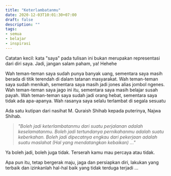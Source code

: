 ```yaml
---
title: "Keterlambatanmu"
date: 2020-12-03T10:01:30+07:00
draft: false
description: ""
tags: 
- semua 
- belajar
- inspirasi
---
```


Catatan kecil: kata "saya" pada tulisan ini bukan merupakan representasi dari diri saya. Jadi, jangan salam paham, ya! Hehehe

Wah teman-teman saya sudah punya banyak uang, sementara saya masih berada di titik terendah di dalam tatanan masyarakat. 
Wah teman-teman saya sudah menikah, sementara saya masih jadi jones alias jombol ngenes.
Wah teman-teman saya jago ini itu, sementara saya masih belajar susah payah.
Wah teman-teman saya sudah jadi orang hebat, sementara saya tidak ada apa-apanya.
Wah rasanya saya selalu terlambat di segala sesuatu

Ada satu kutipan dari nasihat M. Quraish Shihab kepada puterinya, Najwa Shihab.

> *"Boleh jadi keterlambatanmu dari suatu perjalanan adalah keselamatanmu. Boleh jadi tertundanya pernikahanmu adalah suatu keberkahan. Boleh jadi dipecatnya engkau dari pekerjaan adalah suatu maslahat (Hal yang mendatangkan kebaikan) ..."*

Ya boleh jadi, boleh juga tidak. Terserah kamu mau percaya atau tidak. 

Apa pun itu, tetap bergerak maju, jaga dan persiapkan diri, lakukan yang terbaik dan izinkanlah hal-hal baik yang tidak terduga terjadi ...